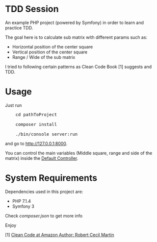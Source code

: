 TDD Session
==============

An example PHP project (powered by Symfony) in order to learn and practice TDD.

The goal here is to calculate sub matrix with different params such as:
- Horizontal position of the center square
- Vertical position of the center square
- Range / Wide of the sub matrix
 
I tried to following certain patterns as Clean Code Book [1] suggests and TDD.
 
# Usage

Just run 
<pre>
    cd pathToProject
    
    composer install
    
    ./bin/console server:run
</pre>

and go to <a href="http://127.0.0.1:8000">http://127.0.0.1:8000</a>.

You can control the main variables (Middle square, range and side of the matrix) inside the
[Default Controller](src/AppBundle/Controller/DefaultController.php).

# System Requirements
 
Dependencies used in this project are:

- PHP 7.1.4
- Symfony 3

Check _composer.json_ to get more info

Enjoy

[1] <a href="https://www.amazon.com/Clean-Code-Handbook-Software-Craftsmanship/dp/0132350882"> Clean Code at Amazon </a>
    <a href="https://en.wikipedia.org/wiki/Robert_Cecil_Martin">Author: Robert Cecil Martin</a>
